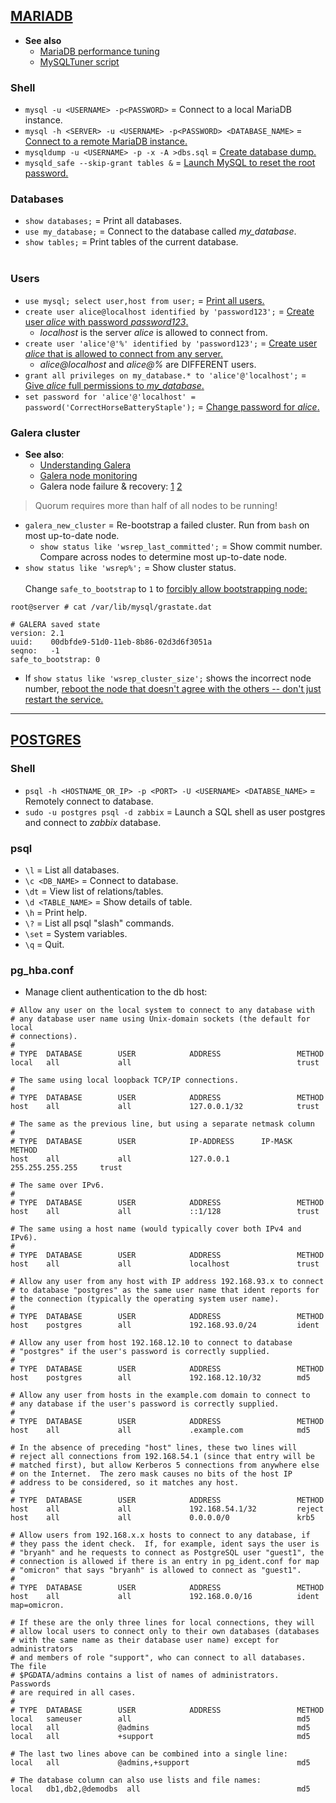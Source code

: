 
## [MARIADB](https://mariadb.com/kb/en/training-tutorials/)
- **See also**
  - [MariaDB performance tuning](https://mariadb.com/kb/en/server-system-variables/)
  - [MySQLTuner script](https://github.com/major/MySQLTuner-perl)

### Shell

- `mysql -u <USERNAME> -p<PASSWORD>` = Connect to a local MariaDB instance.
- `mysql -h <SERVER> -u <USERNAME> -p<PASSWORD> <DATABASE_NAME>` = [Connect to a remote MariaDB instance.](https://mariadb.com/kb/en/connecting-to-mariadb/)
- `mysqldump -u <USERNAME> -p -x -A >dbs.sql` = [Create database dump.](https://mariadb.com/kb/en/making-backups-with-mysqldump/#backing-up-everything)
- `mysqld_safe --skip-grant tables &` = [Launch MySQL to reset the root password.](https://www.digitalocean.com/community/tutorials/how-to-reset-your-mysql-or-mariadb-root-password)

### Databases

- `show databases;` = Print all databases.
- `use my_database;` = Connect to the database called *my_database*.
- `show tables;` = Print tables of the current database.
<br><br>

### Users

- `use mysql; select user,host from user;` = [Print all users.](https://www.mysqltutorial.org/mysql-show-users/)
- `create user alice@localhost identified by 'password123';` = [Create user *alice* with password *password123*.](https://mariadb.com/kb/en/create-user/)
  - *localhost* is the server *alice* is allowed to connect from.
- `create user 'alice'@'%' identified by 'password123';` = [Create user *alice* that is allowed to connect from any server.](https://mariadb.com/kb/en/configuring-mariadb-for-remote-client-access/#granting-user-connections-from-remote-hosts)
  - *alice@localhost* and *alice@%* are DIFFERENT users.
- `grant all privileges on my_database.* to 'alice'@'localhost';` = [Give *alice* full permissions to *my_database*.](https://chartio.com/resources/tutorials/how-to-grant-all-privileges-on-a-database-in-mysql/)
- `set password for 'alice'@'localhost' = password('CorrectHorseBatteryStaple');` = [Change password for *alice*.](https://mariadb.com/kb/en/set-password/)

### Galera cluster

- **See also**:
  - [Understanding Galera](https://mariadb.com/docs/multi-node/galera-cluster/understand-mariadb-galera-cluster)
  - [Galera node monitoring](https://galeracluster.com/library/training/tutorials/galera-monitoring.html)
  - Galera node failure & recovery: [1](https://www.symmcom.com/docs/how-tos/databases/how-to-recover-mariadb-galera-cluster-after-partial-or-full-crash) [2](https://galeracluster.com/library/documentation/recovery.html)

> Quorum requires more than half of all nodes to be running!

- `galera_new_cluster` =  Re-bootstrap a failed cluster. Run from `bash` on most up-to-date node.
  - `show status like 'wsrep_last_committed';` = Show commit number. Compare across nodes to determine most up-to-date node.
- `show status like 'wsrep%';` = Show cluster status.
<br><br>
Change `safe_to_bootstrap` to `1` to [forcibly allow bootstrapping node:](https://www.symmcom.com/docs/how-tos/databases/how-to-recover-mariadb-galera-cluster-after-partial-or-full-crash)
```
root@server # cat /var/lib/mysql/grastate.dat

# GALERA saved state
version: 2.1
uuid:    00dbfde9-51d0-11eb-8b86-02d3d6f3051a
seqno:   -1
safe_to_bootstrap: 0
```
- If `show status like 'wsrep_cluster_size';` shows the incorrect node number, [reboot the node that doesn't agree with the others -- don't just restart the service.](https://www.symmcom.com/docs/how-tos/databases/how-to-recover-mariadb-galera-cluster-after-partial-or-full-crash)

---
## [POSTGRES](https://www.postgresql.org/docs/)

### Shell

- `psql -h <HOSTNAME_OR_IP> -p <PORT> -U <USERNAME> <DATABSE_NAME>` = Remotely connect to database.
- `sudo -u postgres psql -d zabbix` = Launch a SQL shell as user postgres and connect to *zabbix* database.

### psql

- `\l`              = List all databases.
- `\c <DB_NAME>`    = Connect to database.
- `\dt`             = View list of relations/tables.
- `\d <TABLE_NAME>` = Show details of table.
- `\h`              = Print help.
- `\?`              = List all psql "slash" commands.
- `\set`            = System variables.
- `\q`              = Quit.

### pg_hba.conf

- Manage client authentication to the db host:
```
# Allow any user on the local system to connect to any database with
# any database user name using Unix-domain sockets (the default for local
# connections).
#
# TYPE  DATABASE        USER            ADDRESS                 METHOD
local   all             all                                     trust

# The same using local loopback TCP/IP connections.
#
# TYPE  DATABASE        USER            ADDRESS                 METHOD
host    all             all             127.0.0.1/32            trust

# The same as the previous line, but using a separate netmask column
#
# TYPE  DATABASE        USER            IP-ADDRESS      IP-MASK             METHOD
host    all             all             127.0.0.1       255.255.255.255     trust

# The same over IPv6.
#
# TYPE  DATABASE        USER            ADDRESS                 METHOD
host    all             all             ::1/128                 trust

# The same using a host name (would typically cover both IPv4 and IPv6).
#
# TYPE  DATABASE        USER            ADDRESS                 METHOD
host    all             all             localhost               trust

# Allow any user from any host with IP address 192.168.93.x to connect
# to database "postgres" as the same user name that ident reports for
# the connection (typically the operating system user name).
#
# TYPE  DATABASE        USER            ADDRESS                 METHOD
host    postgres        all             192.168.93.0/24         ident

# Allow any user from host 192.168.12.10 to connect to database
# "postgres" if the user's password is correctly supplied.
#
# TYPE  DATABASE        USER            ADDRESS                 METHOD
host    postgres        all             192.168.12.10/32        md5

# Allow any user from hosts in the example.com domain to connect to
# any database if the user's password is correctly supplied.
#
# TYPE  DATABASE        USER            ADDRESS                 METHOD
host    all             all             .example.com            md5

# In the absence of preceding "host" lines, these two lines will
# reject all connections from 192.168.54.1 (since that entry will be
# matched first), but allow Kerberos 5 connections from anywhere else
# on the Internet.  The zero mask causes no bits of the host IP
# address to be considered, so it matches any host.
#
# TYPE  DATABASE        USER            ADDRESS                 METHOD
host    all             all             192.168.54.1/32         reject
host    all             all             0.0.0.0/0               krb5

# Allow users from 192.168.x.x hosts to connect to any database, if
# they pass the ident check.  If, for example, ident says the user is
# "bryanh" and he requests to connect as PostgreSQL user "guest1", the
# connection is allowed if there is an entry in pg_ident.conf for map
# "omicron" that says "bryanh" is allowed to connect as "guest1".
#
# TYPE  DATABASE        USER            ADDRESS                 METHOD
host    all             all             192.168.0.0/16          ident map=omicron.

# If these are the only three lines for local connections, they will
# allow local users to connect only to their own databases (databases
# with the same name as their database user name) except for administrators
# and members of role "support", who can connect to all databases.  The file
# $PGDATA/admins contains a list of names of administrators.  Passwords
# are required in all cases.
#
# TYPE  DATABASE        USER            ADDRESS                 METHOD
local   sameuser        all                                     md5
local   all             @admins                                 md5
local   all             +support                                md5

# The last two lines above can be combined into a single line:
local   all             @admins,+support                        md5

# The database column can also use lists and file names:
local   db1,db2,@demodbs  all                                   md5
```

